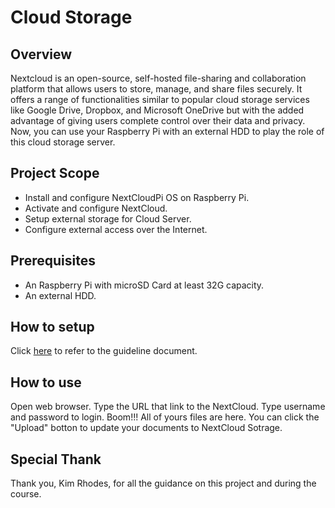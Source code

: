 # Cloud Storage

## Overview
Nextcloud is an open-source, self-hosted file-sharing and collaboration platform that allows users to store, manage, and share files securely. It offers a range of functionalities similar to popular cloud storage services like Google Drive, Dropbox, and Microsoft OneDrive but with the added advantage of giving users complete control over their data and privacy. 
Now, you can use your Raspberry Pi with an external HDD to play the role of this cloud storage server.

## Project Scope
* Install and configure NextCloudPi OS on Raspberry Pi.
* Activate and configure NextCloud. 
* Setup external storage for Cloud Server. 
* Configure external access over the Internet.

## Prerequisites
* An Raspberry Pi with microSD Card at least 32G capacity.
* An external HDD.
   
## How to setup
Click [here](https://github.com/luongvv-rtc/CloudServer/blob/main/Setup.docx) to refer to the guideline document.

## How to use
Open web browser.
Type the URL that link to the NextCloud.
Type username and password to login.
Boom!!! All of yours files are here. You can click the "Upload" botton to update your documents to NextCloud Sotrage.

## Special Thank
Thank you, Kim Rhodes, for all the guidance on this project and during the course.
